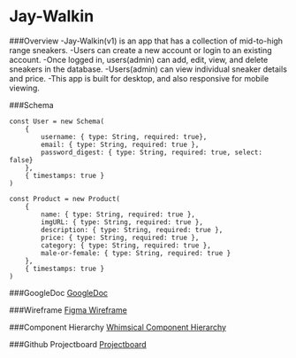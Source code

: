 # Jay-Walkin

###Overview
-Jay-Walkin(v1) is an app that has a collection of mid-to-high range sneakers.
-Users can create a new account or login to an existing account.
-Once logged in, users(admin) can add, edit, view, and delete sneakers in the database.
-Users(admin) can view individual sneaker details and price.
-This app is built for desktop, and also responsive for mobile viewing.

###Schema
```
const User = new Schema(
    {
        username: { type: String, required: true},
        email: { type: String, required: true },
        password_digest: { type: String, required: true, select: false}
    },
    { timestamps: true }
)

const Product = new Product(
    {
        name: { type: String, required: true },
        imgURL: { type: String, required: true },
        description: { type: String, required: true },
        price: { type: String, required: true },
        category: { type: String, required: true },
        male-or-female: { type: String, required: true }
    },
    { timestamps: true }
)
```

###GoogleDoc
[GoogleDoc](https://docs.google.com/document/d/1ET4LXk-h7n-fF6JBBxY-D7EQz-DFZX7gP3gyseQJXEw/edit?usp=sharing "GoogleDoc")

###Wireframe
[Figma Wireframe](https://www.figma.com/file/2NY44sAcIFmyEBs2GsnJor/P3-Design?node-id=0%3A1 "Figma Wireframe")

###Component Hierarchy
[Whimsical Component Hierarchy](https://whimsical.com/p3-wireframe-Gx1WsQdGdUDaQg1vxJ24S6 "Whimsical Component Hierarchy")

###Github Projectboard
[Projectboard](https://github.com/lukewarmsoup1486/jay-walkin/projects/1 "Github Projectboard")




